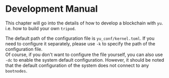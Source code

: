 # Development Manual

This chapter will go into the details of how to develop a blockchain with `yu`. i.e. how to build your own `tripod`.  

The default path of the configuration file is `yu_conf/kernel.toml`. If you need to configure it separately, please use `-k` to specify the path of the configuration file.  
Of course, if you don't want to configure the file yourself, you can also use `-dc` to enable the system default configuration. However, it should be noted that the default configuration of the system does not connect to any `bootnodes`.
 